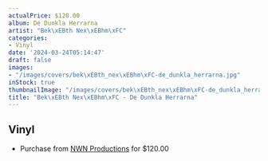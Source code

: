 ```yaml
---
actualPrice: $120.00
album: De Dunkla Herrarna
artist: "Bek\xEBth Nex\xEBhm\xFC"
categories:
- Vinyl
date: '2024-03-24T05:14:47'
draft: false
images:
- "/images/covers/bek\xEBth_nex\xEBhm\xFC-de_dunkla_herrarna.jpg"
inStock: true
thumbnailImage: "/images/covers/bek\xEBth_nex\xEBhm\xFC-de_dunkla_herrarna-thumb.jpg"
title: "Bek\xEBth Nex\xEBhm\xFC - De Dunkla Herrarna"
---
```


## Vinyl
* Purchase from [NWN Productions](http://shop.nwnprod.com/index.php?route=product/product&path=75&product_id=48565&sort=pd.name&order=ASC) for $120.00
